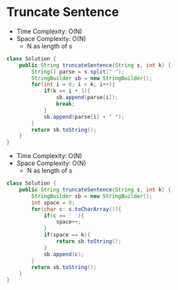 # Truncate Sentence

- Time Complexity: O(N)
- Space Complexity: O(N)
  - N as length of s

```java
class Solution {
    public String truncateSentence(String s, int k) {
        String[] parse = s.split(" ");
        StringBuilder sb = new StringBuilder();
        for(int i = 0; i < k; i++){
            if(k == i + 1){
                sb.append(parse[i]);
                break;
            }
            sb.append(parse[i] + " ");
        }
        return sb.toString();
    }
}
```

- Time Complexity: O(N)
- Space Complexity: O(N)
  - N as length of s

```java
class Solution {
    public String truncateSentence(String s, int k) {
        StringBuilder sb = new StringBuilder();
        int space = 0;
        for(char c: s.toCharArray()){
            if(c == ' '){
                space++;
            }
            if(space == k){
                return sb.toString();
            }
            sb.append(c);
        }
        return sb.toString();
    }
}
```

